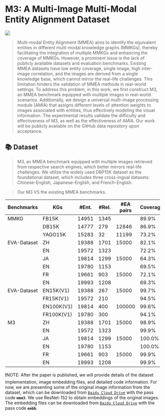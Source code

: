 # M3: A Multi-Image Multi-Modal Entity Alignment Dataset
![](https://img.shields.io/badge/version-1.0.1-blue)

>Multi-modal Entity Alignment (MMEA) aims to identify the equivalent entities in different multi-modal knowledge graphs (MMKGs), thereby facilitating the integration of multiple MMKGs and enhancing the coverage of MMKGs. However, a prominent issue is the lack of publicly available datasets and evaluation benchmarks. Existing MMEA datasets have low entity coverage, single image, high inter-image correlation, and the images are derived from a single knowledge base, which cannot mirror the real-life challenges. This limitation hinders the validation of MMEA methods in real-world settings.
To address this problem, in this work, we first construct M3, an MMEA benchmark equipped with multiple images in real-world scenarios. Additionally, we design a universal multi-image processing module (AMIA) that assigns different levels of attention weights to images associated with entities, thus effectively modeling the visual information. The experimental results validate the difficulty and effectiveness of M3, as well as the effectiveness of AMIA. Our work will be publicly available on the GitHub data repository upon acceptance.


## 📚 Dataset

>M3, an MMEA benchmark equipped with multiple images retrieved from respective search engines, which better mirrors real-life challenges. We utilize the widely used DBP15K dataset as the foundational dataset, which includes three cross-ingual datasets: Chinese-English, Japanese-English, and French-English.

>Our M3  VS the existing MMEA benchmarks. 

| Benchmarks                        | KGs         |  #Ent. |  #Rel. | #EA pairs | Coverage | Similarity |  SSIM  |
| --------------------------------- | ----------- | -------| ------ | --------- | -------- |  --------  | -----  | 
| MMKG                              | FB15K       | 14951  |  1345  |           |   89.9%  |            |        |
|                                   | DB15K       | 14777  |  279   |   12846   |   86.9%  |            |        |
|                                   | YAGO15K     | 15283  |  32    |   11199   |   73.2%  |            |        |
| EVA-Dataset                       |   ZH        | 19388  |  1701  |   15000   |   82.1%  |   83.0%    | 0.5721 |
|                                   |   EN        | 19572  |  1323  |           |   72.2%  |            |        |
|                                   |   JA        | 19814  |  1299  |   15000   |   64.3%  |   83.9%    | 0.6041 |
|                                   |   EN        | 19780  |  1153  |           |   69.5%  |            |        |
|                                   |   FR        | 19661  |  903   |   15000   |   72.1%  |   84.8%    | 0.6160 |
|                                   |   EN        | 19993  |  1208  |           |   69.3%  |            |        |
| EVA-Dataset                       |  EN15K(V1)  | 19388  |  267   |   15000   |   99.7%  |   75.7%    |        |
|                                   |  FR15K(V1)  | 19572  |  210   |           |   94.5%  |            |        |
|                                   |  EN100K(V1) | 19814  |  400   |   100000  |   99.6%  |   75.1%    |        |
|                                   |  FR100K(V1) | 19780  |  300   |           |   94.1%  |            |        |
| M3                                |   ZH        | 19388  |  1701  |   15000   |   98.9%  |   64.8%    | 0.2592 |
|                                   |   EN        | 19572  |  1323  |           |   99.9%  |            |        |
|                                   |   JA        | 19814  |  1299  |   15000   |   100.0% |   63.4%    | 0.1722 |
|                                   |   EN        | 19780  |  1153  |           |   100.0% |            |        |
|                                   |   FR        | 19661  |  903   |   15000   |   99.9%  |   69.8%    | 0.1880 |
|                                   |   EN        | 19993  |  1208  |           |   99.9%  |            |        |

❗NOTE: After the paper is published, we will provide details of the dataset implementation, image embedding files, and detailed code information. For now, we are presenting some of the original image information from the dataset, which can be downloaded from [`Baidu Cloud Drive`](https://pan.baidu.com/s/1BRX9qvS2bVdpS5--NEEF9A) with the pass code **`mmm3`**. We use ResNet-152 to obtain embeddings of the original images. The embedding files can be downloaded from [`Baidu Cloud Drive`](https://pan.baidu.com/s/1A7NGiwc_HMHy_1FqEDYMhw) with the pass code **`embb`**.
